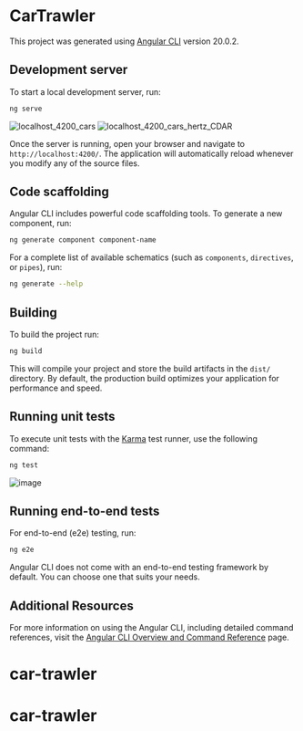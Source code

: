 # CarTrawler

This project was generated using [Angular CLI](https://github.com/angular/angular-cli) version 20.0.2.

## Development server

To start a local development server, run:

```bash
ng serve
```
![localhost_4200_cars](https://github.com/user-attachments/assets/f8e685c6-d6de-4fe9-8e5c-8066f103791c)
![localhost_4200_cars_hertz_CDAR](https://github.com/user-attachments/assets/bee68e9c-e423-4b9b-b423-72754f85e2ba)



Once the server is running, open your browser and navigate to `http://localhost:4200/`. The application will automatically reload whenever you modify any of the source files.

## Code scaffolding

Angular CLI includes powerful code scaffolding tools. To generate a new component, run:

```bash
ng generate component component-name
```

For a complete list of available schematics (such as `components`, `directives`, or `pipes`), run:

```bash
ng generate --help
```

## Building

To build the project run:

```bash
ng build
```

This will compile your project and store the build artifacts in the `dist/` directory. By default, the production build optimizes your application for performance and speed.

## Running unit tests

To execute unit tests with the [Karma](https://karma-runner.github.io) test runner, use the following command:

```bash
ng test
```
![image](https://github.com/user-attachments/assets/d7448e82-a681-4606-8dc5-b30b3130174a)

## Running end-to-end tests

For end-to-end (e2e) testing, run:

```bash
ng e2e
```

Angular CLI does not come with an end-to-end testing framework by default. You can choose one that suits your needs.

## Additional Resources

For more information on using the Angular CLI, including detailed command references, visit the [Angular CLI Overview and Command Reference](https://angular.dev/tools/cli) page.
# car-trawler
# car-trawler
